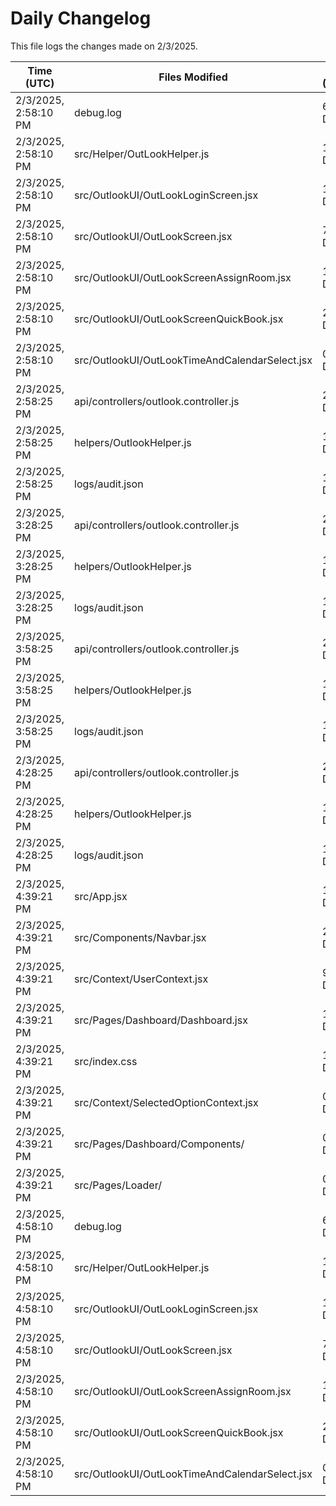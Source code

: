 # Daily Changelog

This file logs the changes made on 2/3/2025.

| Time (UTC)             | Files Modified                    | Changes (Addition/Deletion) |
|------------------------|-----------------------------------|-----------------------------|
| 2/3/2025, 2:58:10 PM | debug.log | 6 Additions & 0 Deletions |
| 2/3/2025, 2:58:10 PM | src/Helper/OutLookHelper.js | 16 Additions & 3 Deletions |
| 2/3/2025, 2:58:10 PM | src/OutlookUI/OutLookLoginScreen.jsx | 1 Additions & 1 Deletions |
| 2/3/2025, 2:58:10 PM | src/OutlookUI/OutLookScreen.jsx | 7 Additions & 3 Deletions |
| 2/3/2025, 2:58:10 PM | src/OutlookUI/OutLookScreenAssignRoom.jsx | 1 Additions & 1 Deletions |
| 2/3/2025, 2:58:10 PM | src/OutlookUI/OutLookScreenQuickBook.jsx | 23 Additions & 8 Deletions |
| 2/3/2025, 2:58:10 PM | src/OutlookUI/OutLookTimeAndCalendarSelect.jsx | 0 Additions & 0 Deletions |
| 2/3/2025, 2:58:25 PM | api/controllers/outlook.controller.js | 2 Additions & 1 Deletions|
| 2/3/2025, 2:58:25 PM | helpers/OutlookHelper.js | 1 Additions & 1 Deletions|
| 2/3/2025, 2:58:25 PM | logs/audit.json | 15 Additions & 15 Deletions|
| 2/3/2025, 3:28:25 PM | api/controllers/outlook.controller.js | 2 Additions & 1 Deletions|
| 2/3/2025, 3:28:25 PM | helpers/OutlookHelper.js | 1 Additions & 1 Deletions|
| 2/3/2025, 3:28:25 PM | logs/audit.json | 15 Additions & 15 Deletions|
| 2/3/2025, 3:58:25 PM | api/controllers/outlook.controller.js | 2 Additions & 1 Deletions|
| 2/3/2025, 3:58:25 PM | helpers/OutlookHelper.js | 1 Additions & 1 Deletions|
| 2/3/2025, 3:58:25 PM | logs/audit.json | 15 Additions & 15 Deletions|
| 2/3/2025, 4:28:25 PM | api/controllers/outlook.controller.js | 2 Additions & 1 Deletions|
| 2/3/2025, 4:28:25 PM | helpers/OutlookHelper.js | 1 Additions & 1 Deletions|
| 2/3/2025, 4:28:25 PM | logs/audit.json | 15 Additions & 15 Deletions|
| 2/3/2025, 4:39:21 PM | src/App.jsx | 15 Additions & 12 Deletions|
| 2/3/2025, 4:39:21 PM | src/Components/Navbar.jsx | 2 Additions & 2 Deletions|
| 2/3/2025, 4:39:21 PM | src/Context/UserContext.jsx | 9 Additions & 7 Deletions|
| 2/3/2025, 4:39:21 PM | src/Pages/Dashboard/Dashboard.jsx | 18 Additions & 2 Deletions|
| 2/3/2025, 4:39:21 PM | src/index.css | 13 Additions & 1 Deletions|
| 2/3/2025, 4:39:21 PM | src/Context/SelectedOptionContext.jsx | 0 Additions & 0 Deletions|
| 2/3/2025, 4:39:21 PM | src/Pages/Dashboard/Components/ | 0 Additions & 0 Deletions|
| 2/3/2025, 4:39:21 PM | src/Pages/Loader/ | 0 Additions & 0 Deletions|
| 2/3/2025, 4:58:10 PM | debug.log | 6 Additions & 0 Deletions|
| 2/3/2025, 4:58:10 PM | src/Helper/OutLookHelper.js | 16 Additions & 3 Deletions|
| 2/3/2025, 4:58:10 PM | src/OutlookUI/OutLookLoginScreen.jsx | 1 Additions & 1 Deletions|
| 2/3/2025, 4:58:10 PM | src/OutlookUI/OutLookScreen.jsx | 7 Additions & 3 Deletions|
| 2/3/2025, 4:58:10 PM | src/OutlookUI/OutLookScreenAssignRoom.jsx | 1 Additions & 1 Deletions|
| 2/3/2025, 4:58:10 PM | src/OutlookUI/OutLookScreenQuickBook.jsx | 23 Additions & 8 Deletions|
| 2/3/2025, 4:58:10 PM | src/OutlookUI/OutLookTimeAndCalendarSelect.jsx | 0 Additions & 0 Deletions|
